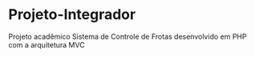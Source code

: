 # Projeto-Integrador
Projeto acadêmico Sistema de Controle de Frotas desenvolvido em PHP com a arquitetura MVC
